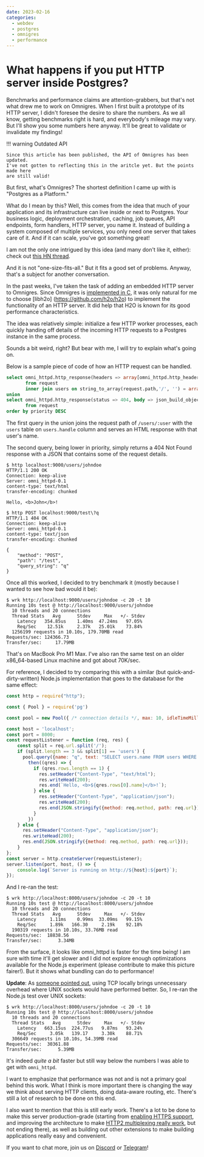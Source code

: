 ```yaml
---
date: 2023-02-16
categories:
  - webdev
  - postgres
  - omnigres
  - performance
---
```


# What happens if you put HTTP server inside Postgres?

Benchmarks and performance claims are attention-grabbers, but that's not what
drew me to work on Omnigres. When I first built a prototype of its HTTP server,
I didn't foresee the desire to share the numbers. As we all know, getting
benchmarks right is hard, and everybody's mileage may vary. But I'll show
you some numbers here anyway. It'll be great to validate or invalidate my
findings!

<!-- more -->

!!! warning Outdated API

    Since this article has been published, the API of Omnigres has been updated.
    I've not gotten to reflecting this in the aritcle yet. But the points made here
    are still valid!

But first, what's Omnigres? The shortest definition I came up with is "Postgres
as a Platform."

What do I mean by this? Well, this comes from the idea that much of your
application and its infrastructure can live inside or next to Postgres. Your
business logic, deployment orchestration, caching, job queues, API endpoints,
form handlers, HTTP server, you name it. Instead of building a system
composed of multiple services, you only need one server that takes
care of it. And if it can scale, you've got something great!

I am not the only one intrigued by this idea (and many don't like it, either):
check out [this HN thread](https://news.ycombinator.com/item?id=33934139).

And it is not "one-size-fits-all." But it fits a good set of problems. Anyway,
that's a subject for another conversation.

In the past weeks, I've taken the task of adding an embedded HTTP server to
Omnigres. Since Omnigres is [implemented in C](https://dev.to/omnigres/why-not-rust-for-omnigres-43ak), it was only natural
for me to choose [libh2o] (https://github.com/h2o/h2o) to implement the
functionality of an HTTP server. It did help that H2O is known for its good
performance characteristics.

The idea was relatively simple: initialize a few HTTP worker processes, each
quickly handing off details of the incoming HTTP requests to a Postgres
instance in the same process.

Sounds a bit weird, right? But bear with me, I will try to explain what's going
on.

Below is a sample piece of code of how an HTTP request can be handled.

```sql
select omni_httpd.http_response(headers => array[omni_httpd.http_header('content-type', 'text/html')], body => 'Hello, <b>' || users.name || '</b>!'), 1 as priority
       from request
       inner join users on string_to_array(request.path,'/', '') = array[NULL, 'users', users.handle]
union
select omni_httpd.http_response(status => 404, body => json_build_object('method', request.method, 'path', request.path, 'query_string', request.query_string)), 0 AS priority
       from request
order by priority DESC
```

The first query in the union joins the request path of `/users/:user` with the
`users` table on `users.handle` column and serves an HTML response with that
user's name.

The second query, being lower in priority, simply returns a 404 Not Found
response with a JSON that contains some of the request details.

```
$ http localhost:9000/users/johndoe
HTTP/1.1 200 OK
Connection: keep-alive
Server: omni_httpd-0.1
content-type: text/html
transfer-encoding: chunked

Hello, <b>John</b>!

$ http POST localhost:9000/test\?q
HTTP/1.1 404 OK
Connection: keep-alive
Server: omni_httpd-0.1
content-type: text/json
transfer-encoding: chunked

{
    "method": "POST",
    "path": "/test",
    "query_string": "q"
}
```

Once all this worked, I decided to try benchmark it (mostly because I wanted to see how bad would it be):

```
$ wrk http://localhost:9000/users/johndoe -c 20 -t 10
Running 10s test @ http://localhost:9000/users/johndoe
  10 threads and 20 connections
  Thread Stats   Avg      Stdev     Max   +/- Stdev
    Latency   354.85us    1.40ms  47.24ms   97.05%
    Req/Sec    12.51k     2.37k   25.01k    73.84%
  1256199 requests in 10.10s, 179.70MB read
Requests/sec: 124366.73
Transfer/sec:     17.79MB
```

That's on MacBook Pro M1 Max. I've also ran the same test on an older x86_64-based Linux machine and got about 70K/sec.

For reference, I decided to try comparing this with a similar (but quick-and-dirty-written) Node.js implementation that goes to the database for the same effect:

```js
const http = require("http");

const { Pool } = require('pg')

const pool = new Pool({ /* connection details */, max: 10, idleTimeMillis: 1000 * 60});

const host = 'localhost';
const port = 8000;
const requestListener = function (req, res) {
    const split = req.url.split('/');
    if (split.length == 3 && split[1] == 'users') {
      pool.query({name: "q", text: "SELECT users.name FROM users WHERE users.handle = $1", values: [split[2]]}).
        then((qres) => {
          if (qres.rows.length == 1) {
            res.setHeader("Content-Type", "text/html");
            res.writeHead(200);
            res.end(`Hello, <b>${qres.rows[0].name}</b>!`);
          } else {
            res.setHeader("Content-Type", "application/json");
            res.writeHead(200);
            res.end(JSON.stringify({method: req.method, path: req.url}));
          }
        })
    } else {
      res.setHeader("Content-Type", "application/json");
      res.writeHead(200);
      res.end(JSON.stringify({method: req.method, path: req.url}));
    }
};
const server = http.createServer(requestListener);
server.listen(port, host, () => {
    console.log(`Server is running on http://${host}:${port}`);
});
```

And I re-ran the test:

```
$ wrk http://localhost:8000/users/johndoe -c 20 -t 10
Running 10s test @ http://localhost:8000/users/johndoe
  10 threads and 20 connections
  Thread Stats   Avg      Stdev     Max   +/- Stdev
    Latency     1.11ms    0.99ms  33.09ms   99.15%
    Req/Sec     1.89k   166.30     2.19k    92.18%
  190319 requests in 10.10s, 33.76MB read
Requests/sec:  18838.56
Transfer/sec:      3.34MB
```

From the surface, it looks like omni_httpd is faster for the time being! I am sure with time it'll get slower and I did not explore enough optimizations available for the Node.js experiment (please contribute to make this picture fairer!). But it shows what bundling can do to performance!

**Update**: As [someone pointed out](https://lobste.rs/s/39ao1j/what_happens_if_you_put_http_server_inside#c_ipefyz),
using TCP locally brings unnecessary overhead where UNIX sockets would have
performed better. So, I re-ran the Node.js test over UNIX sockets:

```
$ wrk http://localhost:8000/users/johndoe -c 20 -t 10
Running 10s test @ http://localhost:8000/users/johndoe
  10 threads and 20 connections
  Thread Stats   Avg      Stdev     Max   +/- Stdev
    Latency   663.15us  224.77us   9.87ms   93.24%
    Req/Sec     3.05k   139.17     3.30k    88.71%
  306649 requests in 10.10s, 54.39MB read
Requests/sec:  30361.88
Transfer/sec:      5.39MB
```

It's indeed *quite a bit* faster but still way below the numbers I was able to get with `omni_httpd`.

I want to emphasize that performance was not and is not a primary goal behind
this work. What I think is more important there is changing the way we think
about serving HTTP clients, doing data-aware routing, etc. There's still a lot
of research to be done on this end.

I also want to mention that this is still early work. There's a lot to be done
to make this server production-grade (starting from [enabling HTTPS support](https://github.com/omnigres/omnigres/issues/44),
and improving the architecture to make [HTTP2 multiplexing really work](https://github.com/omnigres/omnigres/issues/40),
but not ending there), as well as building out other extensions to make building applications really easy and convenient.

If you want to chat more, join us on [Discord](https://discord.gg/Jghrq588qS) or [Telegram](http://t.me/omnigres)!
